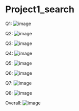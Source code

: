 # Project1_search
 
Q1: 
![image](https://user-images.githubusercontent.com/80273986/163416152-c90a862d-e3b7-4342-afe3-157331b8768c.png)

Q2:
![image](https://user-images.githubusercontent.com/80273986/163416357-a049a4ad-89ce-4d06-85bc-3ab3a4f5e62c.png)


Q3:
![image](https://user-images.githubusercontent.com/80273986/163416447-cd7f375b-60cc-441b-8d18-0f55d679f3c8.png)


Q4:
![image](https://user-images.githubusercontent.com/80273986/163416490-ef30674f-9865-4a2b-84d9-776aac32235e.png)

Q5:
![image](https://user-images.githubusercontent.com/80273986/163416532-5c2fabb2-e42e-41ae-af37-f4a94c368317.png)

Q6:
![image](https://user-images.githubusercontent.com/80273986/163416606-556b047f-d271-4ac1-9c2e-de8215824d4c.png)

Q7:
![image](https://user-images.githubusercontent.com/80273986/163416644-8160dd27-43b8-4285-bf9e-13cbd91c8c1d.png)

Q8:
![image](https://user-images.githubusercontent.com/80273986/163416722-a8e15cfc-7ca1-4b94-9271-9753f8bd0e26.png)

Overall:
![image](https://user-images.githubusercontent.com/80273986/163416792-c09121a0-144c-40aa-9c50-bd7ae1f03a0e.png)
